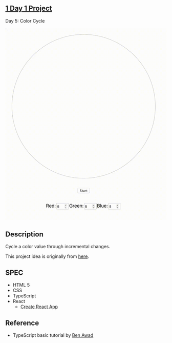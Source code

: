 ## [1 Day 1 Project](https://github.com/bugxvii/OneDay_OneProject) 

Day 5: Color Cycle

![demo](./color.gif)

## Description
Cycle a color value through incremental changes.

This project idea is originally from [here](https://github.com/florinpop17/app-ideas).

## SPEC
- HTML 5
- CSS
- TypeScript
- React
  + [Create React App](https://github.com/facebook/create-react-app)

## Reference
- TypeScript basic tutorial by [Ben Awad](https://youtu.be/Z5iWr6Srsj8)
